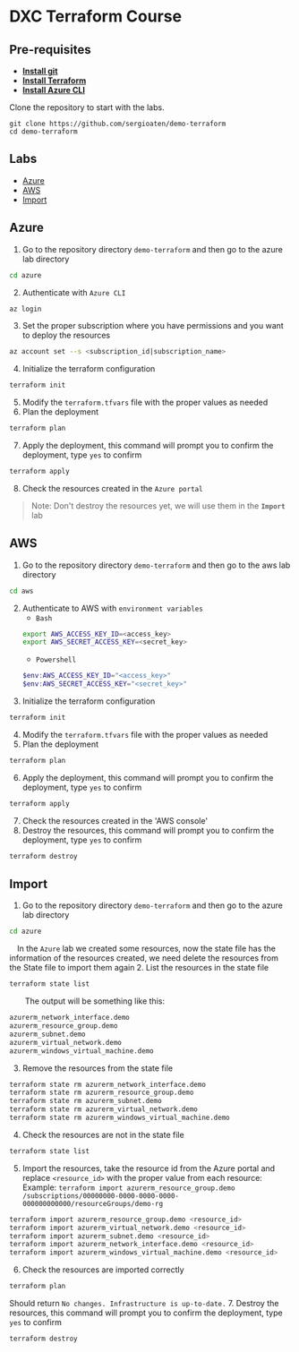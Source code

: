 # DXC Terraform Course

## Pre-requisites
- **[Install git](https://git-scm.com/downloads)**
- **[Install Terraform](https://developer.hashicorp.com/terraform/tutorials/aws-get-started/install-cli)**
- **[Install Azure CLI](https://learn.microsoft.com/es-es/cli/azure/install-azure-cli)**

Clone the repository to start with the labs.
```
git clone https://github.com/sergioaten/demo-terraform
cd demo-terraform
```

## Labs
- [Azure](#azure)
- [AWS](#aws)
- [Import](#import)

## Azure
1. Go to the repository directory `demo-terraform` and then go to the azure lab directory
```bash
cd azure
```
2. Authenticate with `Azure CLI`
```bash
az login
```
3. Set the proper subscription where you have permissions and you want to deploy the resources
```bash
az account set --s <subscription_id|subscription_name>
```
4. Initialize the terraform configuration
```bash
terraform init
```
5. Modify the `terraform.tfvars` file with the proper values as needed
6. Plan the deployment
```bash
terraform plan
```
7. Apply the deployment, this command will prompt you to confirm the deployment, type `yes` to confirm
```bash
terraform apply
```
8. Check the resources created in the `Azure portal`
> Note: Don't destroy the resources yet, we will use them in the **`Import`** lab
## AWS
1. Go to the repository directory `demo-terraform` and then go to the aws lab directory
```bash
cd aws
```
2. Authenticate to AWS with `environment variables`
    - `Bash`
    ```bash
    export AWS_ACCESS_KEY_ID=<access_key>
    export AWS_SECRET_ACCESS_KEY=<secret_key>
    ```
    - `Powershell`
    ```powershell
    $env:AWS_ACCESS_KEY_ID="<access_key>"
    $env:AWS_SECRET_ACCESS_KEY="<secret_key>"
    ```
3. Initialize the terraform configuration
```bash
terraform init
```
4. Modify the `terraform.tfvars` file with the proper values as needed
5. Plan the deployment
```bash
terraform plan
```
6. Apply the deployment, this command will prompt you to confirm the deployment, type `yes` to confirm
```bash
terraform apply
```
7. Check the resources created in the 'AWS console'
8. Destroy the resources, this command will prompt you to confirm the deployment, type `yes` to confirm
```bash
terraform destroy
```
## Import
1. Go to the repository directory `demo-terraform` and then go to the azure lab directory
```bash
cd azure
```
&emsp;In the `Azure` lab we created some resources, now the state file has the information of the resources created, we need delete the resources from the State file to import them again
2. List the resources in the state file
```bash
terraform state list
```

&emsp;&emsp;The output will be something like this:
```bash
azurerm_network_interface.demo
azurerm_resource_group.demo
azurerm_subnet.demo
azurerm_virtual_network.demo
azurerm_windows_virtual_machine.demo
```
3. Remove the resources from the state file
```bash
terraform state rm azurerm_network_interface.demo
terraform state rm azurerm_resource_group.demo
terraform state rm azurerm_subnet.demo
terraform state rm azurerm_virtual_network.demo
terraform state rm azurerm_windows_virtual_machine.demo
```
4. Check the resources are not in the state file
```bash
terraform state list
```
5. Import the resources, take the resource id from the Azure portal and replace `<resource_id>` with the proper value from each resource:
&emsp;Example: `terraform import azurerm_resource_group.demo /subscriptions/00000000-0000-0000-0000-000000000000/resourceGroups/demo-rg`
```bash
terraform import azurerm_resource_group.demo <resource_id>
terraform import azurerm_virtual_network.demo <resource_id>
terraform import azurerm_subnet.demo <resource_id>
terraform import azurerm_network_interface.demo <resource_id>
terraform import azurerm_windows_virtual_machine.demo <resource_id>
```
6. Check the resources are imported correctly
```	bash
terraform plan
```
Should return `No changes. Infrastructure is up-to-date.`
7. Destroy the resources, this command will prompt you to confirm the deployment, type `yes` to confirm
```bash
terraform destroy
```